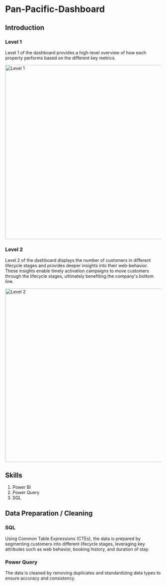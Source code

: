 # Pan-Pacific-Dashboard
## Introduction
### Level 1
Level 1 of the dashboard provides a high-level overview of how each property performs based on the different key metrics.

<img width="559" alt="Level 1" src="https://github.com/user-attachments/assets/5ed0bafe-e81b-4b68-90f3-ac90ff1a26fc" /> 

### Level 2
Level 2 of the dashboard displays the number of customers in different lifecycle stages and provides deeper insights into their web-behavior. These insights enable timely activation campaigns to move customers through the lifecycle stages, ultimately benefiting the company's bottom line.

<img width="557" alt="Level 2" src="https://github.com/user-attachments/assets/1f63e2d4-f6cc-44b0-ad98-1d0df0192abe" />

## Skills  
1. Power BI
2. Power Query
3. SQL

## Data Preparation / Cleaning  
### SQL
Using Common Table Expressions (CTEs), the data is prepared by segmenting customers into different lifecycle stages, leveraging key attributes such as web behavior, booking history, and duration of stay.
### Power Query
The data is cleaned by removing duplicates and standardizing data types to ensure accuracy and consistency.
